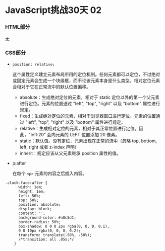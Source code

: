 # JavaScript挑战30天 02

### HTML部分
无

### CSS部分
* ```position: relative;```

	这个属性定义建立元素布局所用的定位机制。任何元素都可以定位，不过绝对或固定元素会生成一个块级框，而不论该元素本身是什么类型。相对定位元素会相对于它在正常流中的默认位置偏移。
	* absolute：生成绝对定位的元素，相对于 static 定位以外的第一个父元素进行定位。元素的位置通过 "left", "top", "right" 以及 "bottom" 属性进行规定。
	* fixed：生成绝对定位的元素，相对于浏览器窗口进行定位。元素的位置通过 "left", "top", "right" 以及 "bottom" 属性进行规定。
	* relative：生成相对定位的元素，相对于其正常位置进行定位。因此，"left:20" 会向元素的 LEFT 位置添加 20 像素。
	* static：默认值。没有定位，元素出现在正常的流中（忽略 top, bottom, left, right 或者 z-index 声明）
	* inherit：规定应该从父元素继承 position 属性的值。



* p:after 
	
	 在每个 ```<p>``` 元素的内容之后插入内容。

```
.clock-face:after {
      width: 1em;
      height: 1em;
      left: 50%;
      top: 50%;
      position: absolute;
      display: block;
      content: '';
      background-color: #a8c5d1;
      border-radius: 50%;
      box-shadow: 0 0 0 2px rgba(0, 0, 0, 0.1),
      0 0 10px rgba(0, 0, 0, 0.2);
      transform: translate(-50%, -50%);
      /*transition: all .05s;*/
    } 
```
	
    
    
	
	